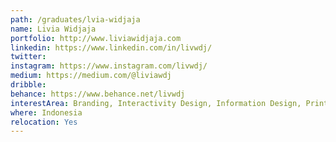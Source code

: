 ```yaml
---
path: /graduates/lvia-widjaja
name: Livia Widjaja
portfolio: http://www.liviawidjaja.com
linkedin: https://www.linkedin.com/in/livwdj/
twitter:
instagram: https://www.instagram.com/livwdj/
medium: https://medium.com/@liviawdj
dribble:
behance: https://www.behance.net/livwdj
interestArea: Branding, Interactivity Design, Information Design, Print Design
where: Indonesia
relocation: Yes
---
```

